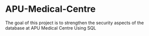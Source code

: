 # APU-Medical-Centre
The goal of this project is to strengthen the security aspects of the database at APU Medical Centre Using SQL
